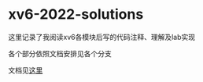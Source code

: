 # xv6-2022-solutions

这里记录了我阅读xv6各模块后写的代码注释、理解及lab实现

各个部分依照文档安排见各个分支

文档见[这里](https://pdos.csail.mit.edu/6.1810/2022/tools.html)
